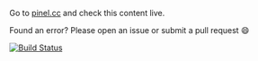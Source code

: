 Go to [pinel.cc](http://www.pinel.cc) and check this content live.

Found an error? Please open an issue or submit a pull request :smile:

[![Build Status](https://travis-ci.org/repinel/repinel.github.io.svg?branch=master)](https://travis-ci.org/repinel/repinel.github.io)
